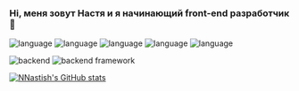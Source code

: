 ### Hi, меня зовут Настя и я начинающий front-end разработчик 👋

![language](https://img.shields.io/badge/JavaScript-informational?style=flat&logo=JavaScript&logoColor=white&color=2bbc8a)
![language](https://img.shields.io/badge/HTML-informational?style=flat&logo=HTML5&logoColor=white&color=2bbc8a)
![language](https://img.shields.io/badge/CSS-informational?style=flat&logo=CSS3&logoColor=white&color=2bbc8a)
![language](https://img.shields.io/badge/WebPack-informational?style=flat&logo=Webpack&logoColor=white&color=2bbc8a)
![language](https://img.shields.io/badge/GIT-informational?style=flat&logo=Git&logoColor=white&color=2bbc8a)



![backend](https://img.shields.io/badge/node.js-Backend-informational?style=flat&logo=node.js&logoColor=white&color=2bbc8a)
![backend framework](https://img.shields.io/badge/express-Framework-informational?style=flat&logo=express&logoColor=white&color=2bbc8a)

[![NNastish's GitHub stats](https://github-readme-stats.vercel.app/api?username=NNastish)](https://github.com/anuraghazra/github-readme-stats)


<!--
**NNastish/NNastish** is a ✨ _special_ ✨ repository because its `README.md` (this file) appears on your GitHub profile.

Here are some ideas to get you started:

- 🔭 I’m currently working on ...
- 🌱 I’m currently learning ...
- 👯 I’m looking to collaborate on ...
- 🤔 I’m looking for help with ...
- 💬 Ask me about ...
- 📫 How to reach me: ...
- 😄 Pronouns: ...
- ⚡ Fun fact: ...
-->
